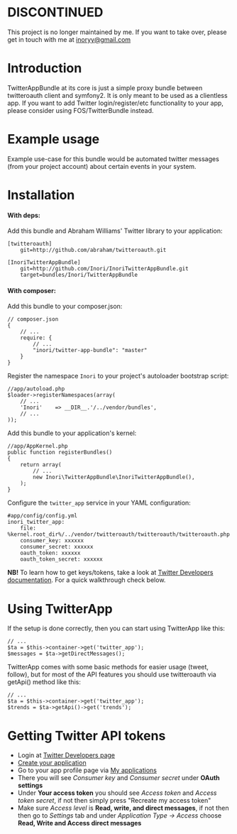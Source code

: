 # DISCONTINUED

This project is no longer maintained by me. 
If you want to take over, please get in touch with me at inoryy@gmail.com

# Introduction

TwitterAppBundle at its core is just a simple proxy bundle between twitteroauth client and symfony2.
It is only meant to be used as a clientless app. If you want to add Twitter login/register/etc functionality to your app, please consider using FOS/TwitterBundle instead.

# Example usage
Example use-case for this bundle would be automated twitter messages (from your project account) about certain events in your system.


# Installation

#### With deps:
Add this bundle and Abraham Williams' Twitter library to your application:

    [twitteroauth]
        git=http://github.com/abraham/twitteroauth.git

    [InoriTwitterAppBundle]
        git=http://github.com/Inori/InoriTwitterAppBundle.git
        target=bundles/Inori/TwitterAppBundle

#### With composer:
Add this bundle to your composer.json:

    // composer.json
    {
        // ...
        require: {
            // ...
            "inori/twitter-app-bundle": "master"
        }
    }

Register the namespace `Inori` to your project's autoloader bootstrap script:

    //app/autoload.php
    $loader->registerNamespaces(array(
        // ...
        'Inori'    => __DIR__.'/../vendor/bundles',
        // ...
    ));

Add this bundle to your application's kernel:

    //app/AppKernel.php
    public function registerBundles()
    {
        return array(
            // ...
            new Inori\TwitterAppBundle\InoriTwitterAppBundle(),
        );
    }

Configure the `twitter_app` service in your YAML configuration:

    #app/config/config.yml
    inori_twitter_app:
        file: %kernel.root_dir%/../vendor/twitteroauth/twitteroauth/twitteroauth.php
        consumer_key: xxxxxx
        consumer_secret: xxxxxx
        oauth_token: xxxxxx
        oauth_token_secret: xxxxxx

**NB!** To learn how to get keys/tokens, take a look at [Twitter Developers documentation](https://dev.twitter.com/docs). For a quick walkthrough check below.

# Using TwitterApp

If the setup is done correctly, then you can start using TwitterApp like this:

    // ...
    $ta = $this->container->get('twitter_app');
    $messages = $ta->getDirectMessages();

TwitterApp comes with some basic methods for easier usage (tweet, follow),
but for most of the API features you should use twitteroauth via getApi() method like this:

    // ...
    $ta = $this->container->get('twitter_app');
    $trends = $ta->getApi()->get('trends');

# Getting Twitter API tokens
* Login at [Twitter Developers page](https://dev.twitter.com/user/login)
* [Create your application](https://dev.twitter.com/apps/new)
* Go to your app profile page via [My applications](https://dev.twitter.com/apps)
* There you will see *Consumer key* and *Consumer secret* under **OAuth settings**
* Under **Your access token** you should see *Access token* and *Access token secret*, if not then simply press "Recreate my access token"
* Make sure *Access level* is **Read, write, and direct messages**, if not then then go to *Settings* tab and under *Application Type -> Access* choose **Read, Write and Access direct messages**
